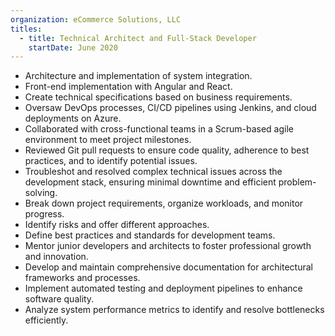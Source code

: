 ```yaml
---
organization: eCommerce Solutions, LLC
titles:
  - title: Technical Architect and Full-Stack Developer
    startDate: June 2020
---
```


- Architecture and implementation of system integration.
- Front-end implementation with Angular and React.
- Create technical specifications based on business requirements.
- Oversaw DevOps processes, CI/CD pipelines using Jenkins, and cloud deployments on Azure.
- Collaborated with cross-functional teams in a Scrum-based agile environment to meet project milestones.
- Reviewed Git pull requests to ensure code quality, adherence to best practices, and to identify potential issues.
- Troubleshot and resolved complex technical issues across the development stack, ensuring minimal downtime and efficient problem-solving.
- Break down project requirements, organize workloads, and monitor progress.
- Identify risks and offer different approaches.
- Define best practices and standards for development teams.
- Mentor junior developers and architects to foster professional growth and innovation.
- Develop and maintain comprehensive documentation for architectural frameworks and processes.
- Implement automated testing and deployment pipelines to enhance software quality.
- Analyze system performance metrics to identify and resolve bottlenecks efficiently.
